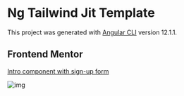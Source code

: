 # Ng Tailwind Jit Template

This project was generated with [Angular CLI](https://github.com/angular/angular-cli) version 12.1.1.

## Frontend Mentor

[Intro component with sign-up form](https://www.frontendmentor.io/challenges/intro-component-with-signup-form-5cf91bd49edda32581d28fd1)

![img](https://res.cloudinary.com/dz209s6jk/image/upload/v1559829911/Challenges/cbyamvcsyhwlvnlelr5n.jpg)